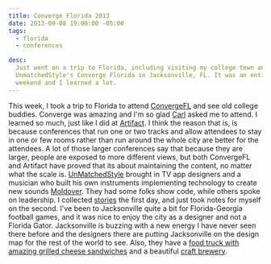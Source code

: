 ```yaml
---
title: Converge Florida 2013
date: 2013-09-08 19:00:00 -05:00
tags:
  - florida
  - conferences

desc:
  Just went on a trip to Florida, including visiting my college town and attending
  UnmatchedStyle's Converge Florida in Jacksonville, FL. It was an entirely inspiring
  weekend and I learned a lot.
---
```


This week, I took a trip to Florida to attend [ConvergeFL](https://convergefl.com) and see old college buddies. Converge was amazing and I'm so glad [Carl](https://twitter.com/carlsmith) asked me to attend. I learned so much, just like I did at [Artifact](https://artifactconf.com). I think the reason that is, is because conferences that run one or two tracks and allow attendees to stay in one or few rooms rather than run around the whole city are better for the attendees. A lot of those larger conferences say that because they are larger, people are exposed to more different views, but both ConvergeFL and Artifact have proved that its about maintaining the content, no matter what the scale is. [UnMatchedStyle](https://www.unmatchedstyle.com) brought in TV app designers and a musician who built his own instruments implementing technology to create new sounds [Moldover](https://www.moldover.com). They had some folks show code, while others spoke on leadership. I collected [stories](https://www.storify.com/samkap) the first day, and just took notes for myself on the second. I've been to Jacksonville quite a bit for Florida-Georgia football games, and it was nice to enjoy the city as a designer and not a Florida Gator. Jacksonville is buzzing with a new energy I have never seen there before and the designers there are putting Jacksonville on the design map for the rest of the world to see. Also, they have a [food truck with amazing grilled cheese sandwiches](https://twitter.com/HappyGrilledChs) and a beautiful [craft brewery](https://aardwolfbeer.com/).
